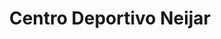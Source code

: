 ---
title: "Centro Deportivo Neijar"
url: /siguatepeque/centro-deportivo-neijar/
shop: Allgemein
---